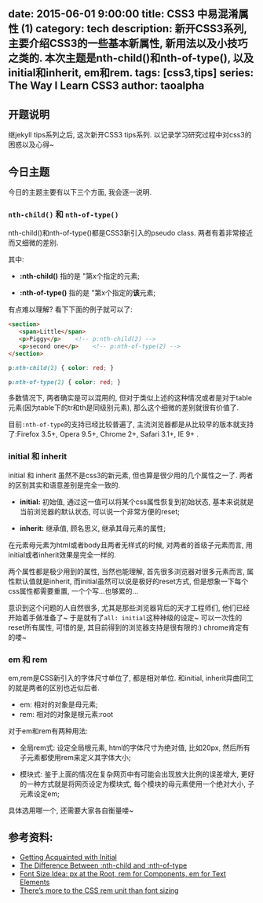 date: 2015-06-01 9:00:00
title: CSS3 中易混淆属性 (1)
category: tech 
description: 新开CSS3系列, 主要介绍CSS3的一些基本新属性, 新用法以及小技巧之类的. 本次主题是nth-child()和nth-of-type(), 以及initial和inherit, em和rem.
tags: [css3,tips] 
series: The Way I Learn CSS3
author: taoalpha
---


## 开题说明

继jekyll tips系列之后, 这次新开CSS3 tips系列. 以记录学习研究过程中对css3的困惑以及心得~ 

## 今日主题

今日的主题主要有以下三个方面, 我会逐一说明.

### `nth-child()` 和 `nth-of-type()`

nth-child()和nth-of-type()都是CSS3新引入的pseudo class. 两者有着非常接近而又细微的差别.

其中:

- **:nth-child()** 指的是 "第x个指定的元素;

- **:nth-of-type()** 指的是 "第x个指定的**该**元素;

有点难以理解? 看下下面的例子就可以了:

``` html
<section>
   <span>Little</span>
   <p>Piggy</p>    <!-- p:nth-child(2) -->
   <p>second one</p>    <!-- p:nth-of-type(2) -->
</section>
```

``` css
p:nth-child(2) { color: red; }
```

``` css
p:nth-of-type(2) { color: red; }
```

多数情况下, 两者确实是可以混用的, 但对于类似上述的这种情况或者是对于table元素(因为table下的tr和th是同级别元素), 那么这个细微的差别就很有价值了.

目前`:nth-of-type`的支持已经比较普遍了, 主流浏览器都是从比较早的版本就支持了:Firefox 3.5+, Opera 9.5+, Chrome 2+, Safari 3.1+, IE 9+ .

### initial 和 inherit

initial 和 inherit 虽然不是css3的新元素, 但也算是很少用的几个属性之一了. 两者的区别其实和语意差别是完全一致的. 

- **initial:** 初始值, 通过这一值可以将某个css属性恢复到初始状态, 基本来说就是当前浏览器的默认状态, 可以说一个非常方便的reset;

- **inherit:** 继承值, 顾名思义, 继承其母元素的属性;

在元素母元素为html或者body且两者无样式的时候, 对两者的首级子元素而言, 用initial或者inherit效果是完全一样的.

两个属性都是极少用到的属性, 当然也能理解, 首先很多浏览器对很多元素而言, 属性默认值就是inherit, 而initial虽然可以说是极好的reset方式, 但是想象一下每个css属性都需要重置, 一个个写...也够累的...

意识到这个问题的人自然很多, 尤其是那些浏览器背后的天才工程师们, 他们已经开始着手做准备了~ 于是就有了`all: initial`这种神级的设定~ 可以一次性的reset所有属性, 可惜的是, 其目前得到的浏览器支持是很有限的:) chrome肯定有的喽~

### em 和 rem

em,rem是CSS新引入的字体尺寸单位了, 都是相对单位. 和initial, inherit异曲同工的就是两者的区别也近似后者.

- em: 相对的对象是母元素;
- rem: 相对的对象是根元素:root

对于em和rem有两种用法:

- 全局rem式: 设定全局根元素, html的字体尺寸为绝对值, 比如20px, 然后所有子元素都使用rem来定义其字体大小;

- 模块式: 鉴于上面的情况在复杂网页中有可能会出现放大比例的误差增大, 更好的一种方式就是将网页设定为模块式, 每个模块的母元素使用一个绝对大小, 子元素设定em;

具体选用哪一个, 还需要大家各自衡量喽~ 

## 参考资料:

- [Getting Acquainted with Initial](https://css-tricks.com/getting-acquainted-with-initial/)
- [The Difference Between :nth-child and :nth-of-type](https://css-tricks.com/the-difference-between-nth-child-and-nth-of-type/)
- [Font Size Idea: px at the Root, rem for Components, em for Text Elements](https://css-tricks.com/rems-ems/)
- [There’s more to the CSS rem unit than font sizing](https://css-tricks.com/theres-more-to-the-css-rem-unit-than-font-sizing/)

